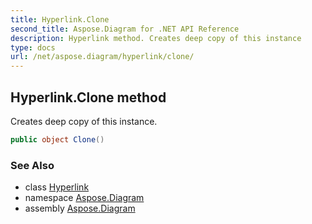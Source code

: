 ```yaml
---
title: Hyperlink.Clone
second_title: Aspose.Diagram for .NET API Reference
description: Hyperlink method. Creates deep copy of this instance
type: docs
url: /net/aspose.diagram/hyperlink/clone/
---
```

## Hyperlink.Clone method

Creates deep copy of this instance.

```csharp
public object Clone()
```

### See Also

* class [Hyperlink](../)
* namespace [Aspose.Diagram](../../hyperlink/)
* assembly [Aspose.Diagram](../../../)


